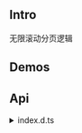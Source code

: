 ## Intro

无限滚动分页逻辑

## Demos

<demo src="./demo.vue" file="../use-paging/service" />

<demo src="./demo-el.vue" file="../use-paging/service" title="和 el-infinite-scroll 一起使用" />

<!-- todo https://github.com/element-plus/element-plus/issues/6033 -->
<!-- <demo src="./demo-el-bar.vue" file="../use-paging/service" title="和 el-infinite-scroll、 el-scroll-bar 一起使用" /> -->

## Api

<details>
  <summary>index.d.ts</summary>

<<< es/use-infinite-scroll/index.d.ts

</details>
